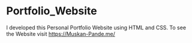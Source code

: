 # Portfolio_Website
I developed this Personal Portfolio Website using HTML and CSS. To see the Website visit https://Muskan-Pande.me/
